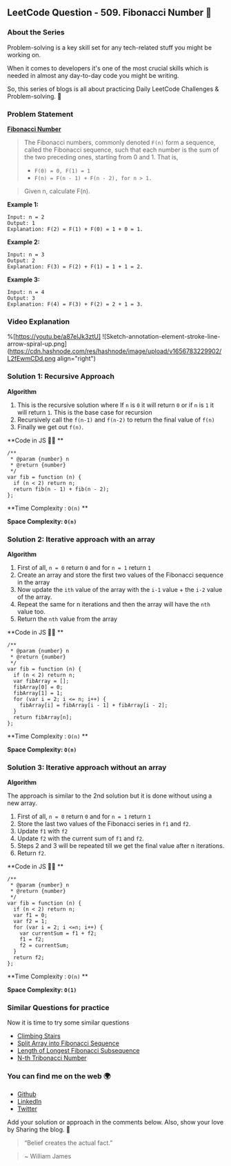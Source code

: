 ## LeetCode Question - 509. Fibonacci Number 🤪

### About the Series

Problem-solving is a key skill set for any tech-related stuff you might be working on.

When it comes to developers it's one of the most crucial skills which is needed in almost any day-to-day code you might be writing.

So, this series of blogs is all about practicing Daily LeetCode Challenges & Problem-solving. 🚀

### Problem Statement 

[**Fibonacci Number**](https://leetcode.com/problems/fibonacci-number/)

> The Fibonacci numbers, commonly denoted `F(n)` form a sequence, called the Fibonacci sequence, such that each number is the sum of the two preceding ones, starting from 0 and 1. That is,
> 
> - `F(0) = 0, F(1) = 1`
> - `F(n) = F(n - 1) + F(n - 2), for n > 1.`

> Given n, calculate F(n).
 

**Example 1:**
```
Input: n = 2
Output: 1
Explanation: F(2) = F(1) + F(0) = 1 + 0 = 1.
```

**Example 2:**
```
Input: n = 3
Output: 2
Explanation: F(3) = F(2) + F(1) = 1 + 1 = 2.
```

**Example 3:**
```
Input: n = 4
Output: 3
Explanation: F(4) = F(3) + F(2) = 2 + 1 = 3.
```

### Video Explanation

%[https://youtu.be/a87elJk3ztU]
![Sketch-annotation-element-stroke-line-arrow-spiral-up.png](https://cdn.hashnode.com/res/hashnode/image/upload/v1656783229902/L2fEwmCDd.png align="right")


### Solution 1: Recursive Approach

**Algorithm**

1. This is the recursive solution where If `n` is `0` it will return `0` or if `n` is `1` it will return `1`. This is the base case for recursion 
2. Recursively call the `f(n-1)` and `f(n-2)` to return the final value of `f(n)`
3. Finally we get out `f(n)`.


**Code in JS 🧑‍💻 **

```
/**
 * @param {number} n
 * @return {number}
 */
var fib = function (n) {
  if (n < 2) return n;
  return fib(n - 1) + fib(n - 2);
};
``` 

**Time Complexity : `O(n)` **

**Space Complexity: `O(n)`**


### Solution 2: Iterative approach with an array 

**Algorithm**

1. First of all, `n = 0` return `0` and for `n = 1` return `1`
2. Create an array and store the first two values of the Fibonacci sequence in the array
3. Now update the `ith` value of the array with the `i-1` value + the `i-2` value of the array.
4. Repeat the same for n iterations and then the array will have the `nth` value too.
6. Return the `nth` value from the array


**Code in JS 🧑‍💻 **

```
/**
 * @param {number} n
 * @return {number}
 */
var fib = function (n) {
  if (n < 2) return n;
  var fibArray = [];
  fibArray[0] = 0;
  fibArray[1] = 1;
  for (var i = 2; i <= n; i++) {
    fibArray[i] = fibArray[i - 1] + fibArray[i - 2];
  }
  return fibArray[n];
};
``` 

**Time Complexity : `O(n)` **

**Space Complexity: `O(n)`**

### Solution 3: Iterative approach without an array 

**Algorithm**

The approach is similar to the 2nd solution but it is done without using a new array.
1. First of all, `n = 0` return `0` and for `n = 1` return `1`
2. Store the last two values of the Fibonacci series in `f1` and `f2`.
3. Update `f1` with `f2`
4. Update `f2` with the current sum of `f1` and `f2`.
5. Steps 2 and 3 will be repeated till we get the final value after n iterations.
6. Return `f2`.



**Code in JS 🧑‍💻 **

```
/**
 * @param {number} n
 * @return {number}
 */
var fib = function (n) {
  if (n < 2) return n;
  var f1 = 0;
  var f2 = 1;
  for (var i = 2; i <=n; i++) {
    var currentSum = f1 + f2;
    f1 = f2;
    f2 = currentSum;
  }
  return f2;
};
``` 

**Time Complexity : `O(n)` **

**Space Complexity: `O(1)`**

### Similar Questions for practice

Now it is time to try some similar questions
- [Climbing Stairs](https://leetcode.com/problems/climbing-stairs/)
- [Split Array into Fibonacci Sequence](https://leetcode.com/problems/split-array-into-fibonacci-sequence/)
- [Length of Longest Fibonacci Subsequence](https://leetcode.com/problems/length-of-longest-fibonacci-subsequence/)
- [N-th Tribonacci Number](https://leetcode.com/problems/n-th-tribonacci-number/)


### You can find me on the web 🌍

- [Github](https://github.com/Souravdey777)
- [LinkedIn](https://www.linkedin.com/in/souravdey777)
- [Twitter](https://twitter.com/Souravdey777)


Add your solution or approach in the comments below. Also, show your love by Sharing the blog. 🤗 

> “Belief creates the actual fact.”

> ~ William James


